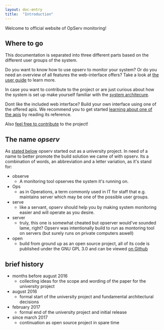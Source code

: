 ```yaml
---
layout: doc-entry
title:  "Introduction"
---
```


Welcome to official website of OpServ monitoring!

## Where to go <a name="doc-overview"></a>

This documentation is separated into three different parts 
based on the different user groups of the system.

Do you want to know how to use opserv to monitor your system? Or do you need an overview of all features the web-interface offers? Take a look at [the user guide](/docs/guide) to learn more.

In case you want to contribute to the project or are just curious about how the system is set up make yourself familiar with the [system architecure](/docs/architecture).

Dont like the included web interface? Build your own interface using one of the offered apis. 
We recommend you to get started [learning about one of the apis](/docs/apis) by reading its reference.

Also [feel free to contribute](/docs/contribute) to the project!

## The name _opserv_ <a name="naming"></a>

As [stated below](#history) opserv started out as a university project.
In need of a name to better promote the build solution we came of with opserv.
Its a combination of words, an abbreviation and a letter variation, as it's stand for:

- observe
  - A monitoring tool opserves the system it's running on.
- Ops
  - as in Operations, a term commonly used in IT for staff that e.g. maintains server which may be one of the possible user groups.
- serve
  - like a servant, opserv should help you by making system monitoring easier and will operate as you desire.
- server
  - truly, this one is somewhat cheated but opserver would've sounded lame, right? Opserv was intentionally build to run as montoring tool on servers (but surely runs on private computers aswell)
- open
  - build from ground up as an open source project, all of its code is published under the GNU GPL 3.0 and can be viewed [on Github](https://github.com/OpServ-Monitoring)

## brief history <a name="history"></a>

- months before august 2016
  - collecting ideas for the scope and wording of the paper for the university project
- august 2016
  - formal start of the university project and fundamental architectural decisions
- february 2017
  - formal end of the university project and initial release
- since march 2017
  - continuation as open source project in spare time
